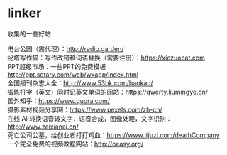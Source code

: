 # linker
收集的一些好站

电台公园（需代理）：http://radio.garden/</br>
秘塔写作猫：写作改错和词语替换（需要注册）：https://xiezuocat.com</br>
PPT超级市场：一些PPT的免费模板：http://ppt.sotary.com/web/wxapp/index.html</br>
全国报刊杂志大全：http://www.53bk.com/baokan/</br>
锻炼打字（英文）同时记英文单词的网站：https://qwerty.liumingye.cn/</br>
国外知乎：https://www.quora.com/</br>
摄影素材视频分享网：https://www.pexels.com/zh-cn/</br>
在线 AI 转换语音转文字，语音合成，图像处理，文字识别：http://www.zaixianai.cn/</br>
死亡公司公墓，给创业者打打鸡血：https://www.itjuzi.com/deathCompany</br>
一个完全免费的视频教程网站：http://oeasy.org/
